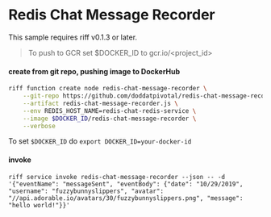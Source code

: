 # Redis Chat Message Recorder
This sample requires riff v0.1.3 or later.

>To push to GCR set $DOCKER_ID to gcr.io/<project_id>

#### create from git repo, pushing image to DockerHub
```sh
riff function create node redis-chat-message-recorder \
    --git-repo https://github.com/doddatpivotal/redis-chat-message-recorder.git \
    --artifact redis-chat-message-recorder.js \
    --env REDIS_HOST_NAME=redis-chat-redis-service \
    --image $DOCKER_ID/redis-chat-message-recorder \
    --verbose
```
To set `$DOCKER_ID` do `export DOCKER_ID=your-docker-id`

#### invoke
```
riff service invoke redis-chat-message-recorder --json -- -d '{"eventName": "messageSent", "eventBody": {"date": "10/29/2019", "username": "fuzzybunnyslippers", "avatar": "//api.adorable.io/avatars/30/fuzzybunnyslippers.png", "message": "hello world!"}}'
```
